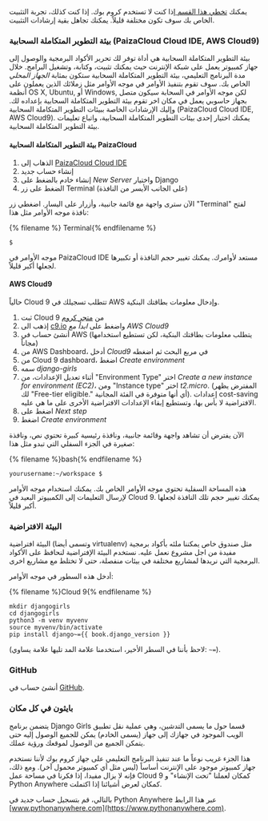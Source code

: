 يمكنك [تخطي هذا القسم ](http://tutorial.djangogirls.org/en/installation/#install-python) إذا كنت لا تستخدم كروم بوك. إذا كنت كذلك، تجربة التثبيت الخاص بك سوف تكون مختلفة قليلاً. يمكنك تجاهل بقية إرشادات التثبيت.

### بيئة التطوير المتكاملة السحابية (PaizaCloud Cloud IDE, AWS Cloud9)

بيئة التطوير المتكاملة السحابية هي أداة توفر لك تحرير الأكواد البرمجية والوصول إلى جهاز كمبيوتر يعمل على شبكة الإنترنت حيث يمكنك تثبيت، وكتابة، وتشغيل البرامج. خلال مدة البرنامج التعليمي، بيئة التطوير المتكاملة السحابية ستكون بمثابة *الجهاز المحلي* الخاص بك. سوف تقوم بتنفيذ الأوامر في موجه الأوامر مثل زملائك الذين يعملون على أنظمة OS X, Ubuntu, أو Windows, لكن موجه الأوامر في السحابة سيكون متصل بجهاز حاسوبي يعمل في مكان اخر تقوم بيئة التطوير المتكاملة السحابية بإعداده لك. وإليك الإرشادات الخاصة ببيئات التطوير المتكاملة السحابية (PaizaCloud Cloud IDE, AWS Cloud9). يمكنك اختيار إحدى بيئات التطوير المتكاملة السحابية، واتباع تعليمات بيئة التطوير المتكاملة السحابية.

#### بيئة التطوير المتكاملة السحابية PaizaCloud

1. الذهاب إلى [PaizaCloud Cloud IDE](https://paiza.cloud/)
2. إنشاء حساب جديد
3. إنشاء خادم بالضغط على *New Server* واختيار Django
4. الضغط على زر Terminal (على الجانب الأيسر من النافذة)

الآن سترى واجهة مع قائمة جانبية، وأزرار على اليسار. اضغطي زر "Terminal" لفتح نافذة موجه الأوامر مثل هذا:

{% filename %} Terminal{% endfilename %}

    $
    

موجه الأوامر في PaizaCloud IDE مستعد لأوامرك. يمكنك تغيير حجم النافذة أو تكبيرها لجعلها أكبر قليلاً.

#### AWS Cloud9

حالياً Cloud 9 تتطلب تسجيلك في AWS وإدخال معلومات بطاقتك البنكية.

1. ثبت Cloud 9 من [ متجر كروم](https://chrome.google.com/webstore/detail/cloud9/nbdmccoknlfggadpfkmcpnamfnbkmkcp)
2. إذهب الى [c9.io](https://c9.io) واضغط على *ابدأ مع AWS Cloud9*
3. أنشئ حساب في AWS (يتطلب معلومات بطاقتك البنكية، لكن تستطيع استخدامها مجاناً)
4. من AWS Dashboard، أدخل *Cloud9* في مربع البحث ثم اضغطه
5. من Cloud 9 dashboard، اضغط *Create environment*
6. سمه *django-girls*
7. أثناء تعديل الإعدادات، من "Environment Type" اختر *Create a new instance for environment (EC2)*، ومن "Instance type" اختر *t2.micro*. (المفترض يظهر لك "Free-tier eligible." أي أنها متوفرة في الفئة المجانية). إعدادات cost-saving الافتراضية لا بأس بها، وتستطيع إبقاء الإعدادات الافتراضية الأخرى على ما هي عليه.
8. اضغط على *Next step*
9. اضغط *Create environment*

الآن يفترض أن تشاهد واجهة وقائمة جانبية، ونافذة رئيسية كبيرة تحتوي نص، ونافذة صغيرة في الجزء السفلي التي تبدو مثل هذا:

{% filename %}bash{% endfilename %}

    yourusername:~/workspace $
    

هذه المساحة السفلية تحتوي موجه الأوامر الخاص بك. يمكنك استخدام موجه الأوامر لإرسال التعليمات إلى الكمبيوتر البعيد في Cloud 9. يمكنك تغيير حجم تلك النافذة لجعلها أكبر قليلاً.

### البيئة الافتراضية

البيئة افتراضية (وتسمى أيضا virtualenv) مثل صندوق خاص يمكننا ملئه بأكواد برمجية مفيدة من اجل مشروع نعمل عليه. نستخدم البيئة الإفتراضية لنحافظ على الأكواد البرمجية التي نريدها لمشاريع مختلفة في بيئات منفصلة، حتى لا تختلط مع مشاريع اخرى.

أدخل هذه السطور في موجه الأوامر:

{% filename %}Cloud 9{% endfilename %}

    mkdir djangogirls
    cd djangogirls
    python3 -m venv myvenv
    source myvenv/bin/activate
    pip install django~={{ book.django_version }}
    

(لاحظ بأننا في السطر الأخير، استخدمنا علامة المد تليها علامة يساوي: `~=`).

### GitHub

أنشئ حساب في [GitHub](https://github.com).

### بايثون في كل مكان

يتضمن برنامج Django Girls قسما حول ما يسمى التدشين، وهي عملية نقل تطبيق الويب الموجود في جهازك إلى جهاز (يسمى الخادم) يمكن للجميع الوصول إليه حتى يتمكن الجميع من الوصول لموقعك ورؤية عملك.

هذا الجزء غريب نوعاً ما عند تنفيذ البرنامج التعليمي على جهاز كروم بوك لأننا نستخدم جهاز كمبيوتر موجود على الإنترنت أساساً (ليس مثل أي كمبيوتر محمول آخر). ومع ذلك، فإنه لا يزال مفيدا، إذا فكرنا في مساحة عمل Cloud 9 كمكان لعملنا "تحت الإنشاء" و Python Anywhere كمكان لعرض أشيائنا إذا اكتملت.

بالتالي، قم بتسجيل حساب جديد في Python Anywhere عبر هذا الرابط [www.pythonanywhere.com](https://www.pythonanywhere.com).